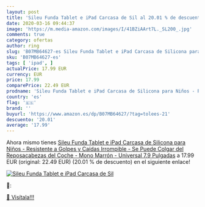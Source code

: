 ```yaml
---
layout: post
title: 'Sileu Funda Tablet e iPad Carcasa de Sil al 20.01 % de descuento'
date: 2020-03-16 09:44:37
image: 'https://m.media-amazon.com/images/I/41BZiAArt7L._SL200_.jpg'
comments: true
category: ofertas
author: ring
slug: 'B07MB64627-es Sileu Funda Tablet e iPad Carcasa de Silicona para Niños -...'
sku: 'B07MB64627-es'
tags: [ 'ipad', ]
actualPrice: 17.99 EUR
currency: EUR
price: 17.99
comparePrice: 22.49 EUR
prodname: 'Sileu Funda Tablet e iPad Carcasa de Silicona para Niños - Resistente a Golpes y Caídas  Irrompible - Se Puede Colgar del Reposacabezas del Coche - Mono Marrón - Universal  7.9 Pulgadas'
country: 'es'
flag: '🇪🇸'
brand: ''
buyurl: 'https://www.amazon.es/dp/B07MB64627/?tag=tolees-21'
descuento: '20.01'
average: '17.99'
---
```


Ahora mismo tienes [Sileu Funda Tablet e iPad Carcasa de Silicona para Niños - Resistente a Golpes y Caídas  Irrompible - Se Puede Colgar del Reposacabezas del Coche - Mono Marrón - Universal  7.9 Pulgadas](https://www.amazon.es/dp/B07MB64627/?tag=tolees-21) a 17.99 EUR (original: 22.49 EUR) (20.01 %  de descuento) en el siguiente enlace!

[![Sileu Funda Tablet e iPad Carcasa de Sil](https://m.media-amazon.com/images/I/41BZiAArt7L._SL200_.jpg)](https://www.amazon.es/dp/B07MB64627/?tag=tolees-21)

🔎:


[🛒 Visítala!!!](https://www.amazon.es/dp/B07MB64627/?tag=tolees-21)
